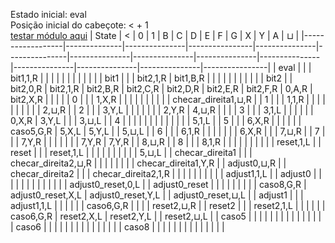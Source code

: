 Estado inicial: eval<br>
Posição inicial do cabeçote: < + 1 <br>
[testar módulo aqui](https://github.com/SauloSamps/TimeCalculator/blob/main/caso%208/2.txt)
| State            | <            | 0             | 1              | B             | C             | D             | E             | F             | G             | X             | Y             | A             | ⊔             |
|------------------|--------------|---------------|----------------|---------------|---------------|---------------|---------------|---------------|---------------|---------------|---------------|---------------|----------------|
| eval             |              |               | bit1,1,R       |               |               |               |               |               |               |               |               |               |                |
| bit1             |              |               | bit2,1,R       | bit1,B,R       |               |               |               |               |               |               |               |               |                |
| bit2             |              | bit2,0,R      | bit2,1,R       | bit2,B,R       | bit2,C,R       | bit2,D,R       | bit2,E,R       | bit2,F,R       | 0,A,R         | bit2,X,R       |               |               |                |
| 0                |              |               | 1,X,R          |               |               |               |               |               |               |               |               |               | checar_direita1,⊔,R |
| 1                |              |               | 1,1,R          |               |               |               |               |               |               |               |               |               | 2,⊔,R         |
| 2                |              |               | 3,Y,L          |               |               |               |               |               |               | 2,Y,R         | 4,⊔,R         |               |                |
| 3                |              |               | 3,1,L          |               |               |               |               |               | 0,X,R         | 3,Y,L         |               |               | 3,⊔,L         |
| 4                |              |               |                |               |               |               |               |               |               |               |               |               | 5,1,L         |
| 5                |              |               | 6,X,R          |               |               |               |               |               | caso5,G,R     | 5,X,L         | 5,Y,L         |               | 5,⊔,L         |
| 6                |              |               | 6,1,R          |               |               |               |               |               |               | 6,X,R         |               |               | 7,⊔,R         |
| 7                |              |               | 7,Y,R          |               |               |               |               |               |               | 7,Y,R         | 7,Y,R         |               | 8,⊔,R         |
| 8                |              |               | 8,1,R          |               |               |               |               |               |               |               |               |               | reset,1,L     |
| reset            |              |               | reset,1,L      |               |               |               |               |               |               |               |               |               | 5,⊔,L         |
| checar_direita1  |              |               | checar_direita2,⊔,R |               |               |               |               |               |               |               | checar_direita1,Y,R |               | adjust0,⊔,R   |
| checar_direita2  |              |               | checar_direita2,1,R |               |               |               |               |               |               |               |               |               | adjust1,1,L   |
| adjust0          |              |               |                |               |               |               |               |               |               |               |               |               | adjust0_reset,0,L |
| adjust0_reset    |              |               |                |               |               |               |               |               | caso8,G,R     | adjust0_reset,X,L | adjust0_reset,Y,L |               | adjust0_reset,⊔,L |
| adjust1          |              |               | adjust1,1,L    |               |               |               |               |               | caso6,G,R     |               |               |               | reset2,⊔,R    |
| reset2           |              |               | reset2,1,L     |               |               |               |               |               | caso6,G,R     | reset2,X,L    | reset2,Y,L    |               | reset2,⊔,L    |
| caso5            |              |               |                |               |               |               |               |               |               |               |               |               |                |
| caso6            |              |               |                |               |               |               |               |               |               |               |               |               |                |
| caso8            |              |               |                |               |               |               |               |               |               |               |               |               |                |
